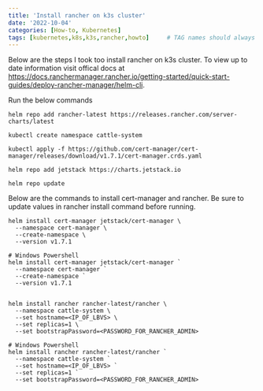 ```yaml
---
title: 'Install rancher on k3s cluster'
date: '2022-10-04'
categories: [How-to, Kubernetes]
tags: [kubernetes,k8s,k3s,rancher,howto]     # TAG names should always be lowercase
---
```


Below are the steps I took too install rancher on k3s cluster. To view up to date information visit offical docs at https://docs.ranchermanager.rancher.io/getting-started/quick-start-guides/deploy-rancher-manager/helm-cli.

Run the below commands

```shell
helm repo add rancher-latest https://releases.rancher.com/server-charts/latest

kubectl create namespace cattle-system

kubectl apply -f https://github.com/cert-manager/cert-manager/releases/download/v1.7.1/cert-manager.crds.yaml

helm repo add jetstack https://charts.jetstack.io

helm repo update
```

Below are the commands to install cert-manager and rancher. Be sure to update values in rancher install command before running.
```shell
helm install cert-manager jetstack/cert-manager \
  --namespace cert-manager \
  --create-namespace \
  --version v1.7.1

# Windows Powershell
helm install cert-manager jetstack/cert-manager `
  --namespace cert-manager `
  --create-namespace `
  --version v1.7.1


helm install rancher rancher-latest/rancher \
  --namespace cattle-system \
  --set hostname=<IP_OF_LBVS> \
  --set replicas=1 \
  --set bootstrapPassword=<PASSWORD_FOR_RANCHER_ADMIN>

# Windows Powershell
helm install rancher rancher-latest/rancher `
  --namespace cattle-system `
  --set hostname=<IP_OF_LBVS> `
  --set replicas=1 `
  --set bootstrapPassword=<PASSWORD_FOR_RANCHER_ADMIN>
```